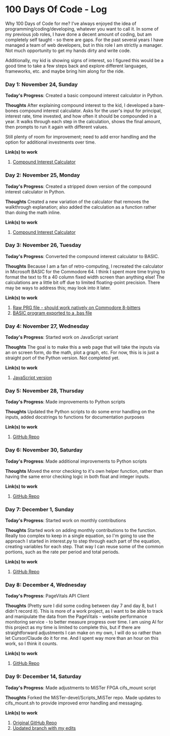 # 100 Days Of Code - Log

Why 100 Days of Code for me?
I've always enjoyed the idea of programming/coding/developing, whatever you want to call it. In some of my previous job roles, I have done a decent amount of coding, but am completely self taught - so there are gaps. For the past several years I have managed a team of web developers, but in this role I am strictly a manager. Not much opportunity to get my hands dirty and write code.  

Additionally, my kid is showing signs of interest, so I figured this would be a good time to take a few steps back and explore different languages, frameworks, etc. and maybe bring him along for the ride. 

### Day 1: November 24, Sunday

**Today's Progress**: Created a basic compound interest calculator in Python.

**Thoughts** After explaining compound interest to the kid, I developed a bare-bones compound interest calculator. Asks for the user's input for principal, interest rate, time invested, and how often it should be compounded in a year. It walks through each step in the calculation, shows the final amount, then prompts to run it again with different values. 

Still plenty of room for improvement; need to add error handling and the option for additional investments over time. 

**Link(s) to work**
1. [Compound Interest Calculator](https://github.com/lanedenson/compound-interest-calculator/blob/main/interest.py)

### Day 2: November 25, Monday

**Today's Progress**: Created a stripped down version of the compound interest calculator in Python.

**Thoughts** Created a new variation of the calculator that removes the walkthrough explanation; also added the calculation as a function rather than doing the math inline.

**Link(s) to work**
1. [Compound Interest Calculator](https://github.com/lanedenson/compound-interest-calculator/blob/main/interest-less-detail.py)

### Day 3: November 26, Tuesday

**Today's Progress**: Converted the compound interest calculator to BASIC. 

**Thoughts** Because I am a fan of retro-computing, I recreated the calculator in Microsoft BASIC for the Commodore 64. I think I spent more time trying to format the text to fit a 40 column fixed width screen than anything else! The calculations are a little bit off due to limited floating-point precision. There may be ways to address this; may look into it later.  

**Link(s) to work**
1. [Raw PRG file - should work natively on Commodore 8-bitters](https://github.com/lanedenson/compound-interest-calculator/blob/main/compoundinterest.prg)
2. [BASIC program exported to a .bas file](https://github.com/lanedenson/compound-interest-calculator/blob/main/compound-interest.bas)

### Day 4: November 27, Wednesday

**Today's Progress**: Started work on JavaScript variant

**Thoughts** The goal is to make this a web page that will take the inputs via an on screen form, do the math, plot a graph, etc. For now, this is is just a straight port of the Python version. Not completed yet.

**Link(s) to work**
1. [JavaScript version](https://github.com/lanedenson/compound-interest-calculator/blob/main/interest-less-detail.js)

### Day 5: November 28, Thursday

**Today's Progress**: Made improvements to Python scripts

**Thoughts** Updated the Python scripts to do some error handling on the inputs, added docstrings to functions for documentation purposes

**Link(s) to work**
1. [GitHub Repo](https://github.com/lanedenson/compound-interest-calculator)

### Day 6: November 30, Saturday

**Today's Progress**: Made additional improvements to Python scripts

**Thoughts** Moved the error checking to it's own helper function, rather than having the same error checking logic in both float and integer inputs.

**Link(s) to work**
1. [GitHub Repo](https://github.com/lanedenson/compound-interest-calculator)

### Day 7: December 1, Sunday

**Today's Progress**: Started work on monthly contributions

**Thoughts** Started work on adding monthly contributions to the function. Really too complex to keep in a single equation, so I'm going to use the approach I started in interest.py to step through each part of the equation, creating variables for each step. That way I can reuse some of the common portions, such as the rate per period and total periods.

**Link(s) to work**
1. [GitHub Repo](https://github.com/lanedenson/compound-interest-calculator)

### Day 8: December 4, Wednesday

**Today's Progress**: PageVitals API Client

**Thoughts** (Pretty sure I did some coding between day 7 and day 8, but I didn't record it). This is more of a work project, as I want to be able to track and manipulate the data from the PageVitals - website performance monitoring service - to better measure progress over time. I am using AI for this project as my time is limited to complete this, but if there are straightforward adjustments I can make on my own, I will do so rather than let Cursor/Claude do it for me. And I spent way more than an hour on this work, so I think it counts.

**Link(s) to work**
1. [GitHub Repo](https://github.com/lanedenson/pagevitals-api-client)


### Day 9: December 14, Saturday

**Today's Progress**: Made adjustments to MiSTer FPGA cifs_mount script

**Thoughts** Forked the MiSTer-devel/Scripts_MiSTer repo. Made updates to cifs_mount.sh to provide improved error handling and messaging.

**Link(s) to work**
1. [Original GitHub Repo](https://github.com/MiSTer-devel/Scripts_MiSTer)
2. [Updated branch with my edits](https://github.com/lanedenson/Scripts_MiSTer/tree/cifs-mount-error-handling-improvement)
